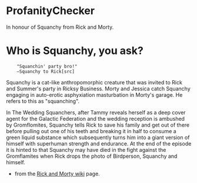 # ProfanityChecker
In honour of Squanchy from Rick and Morty.

# Who is Squanchy, you ask?

```
    "Squanchin' party bro!" 
    —Squanchy to Rick[src]
```

Squanchy is a cat-like anthropomorphic creature that was invited to Rick and Summer's party in Ricksy Business. Morty and Jessica catch Squanchy engaging in auto-erotic asphyxiation masturbation in Morty's garage. He refers to this as "squanching".

In The Wedding Squanchers, after Tammy reveals herself as a deep cover agent for the Galactic Federation and the wedding reception is ambushed by Gromflomites, Squanchy tells Rick to save his family and get out of there before pulling out one of his teeth and breaking it in half to consume a green liquid substance which subsequently turns him into a giant version of himself with superhuman strength and endurance. At the end of the episode it is hinted to that Squanchy may have died in the fight against the Gromflamites when Rick drops the photo of Birdperson, Squanchy and himself.

- from the [Rick and Morty wiki](http://rickandmorty.wikia.com/wiki/Squanchy) page.